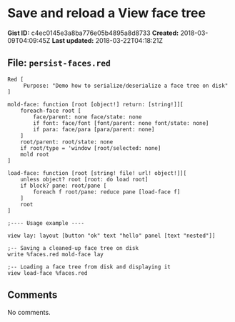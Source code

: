 # Save and reload a View face tree

**Gist ID:** c4ec0145e3a8ba776e05b4895a8d8733
**Created:** 2018-03-09T04:09:45Z
**Last updated:** 2018-03-22T04:18:21Z

## File: `persist-faces.red`

```Red
Red [
     Purpose: "Demo how to serialize/deserialize a face tree on disk"
]

mold-face: function [root [object!] return: [string!]][
	foreach-face root [
		face/parent: none face/state: none
		if font: face/font [font/parent: none font/state: none]
		if para: face/para [para/parent: none]
	]
	root/parent: root/state: none
	if root/type = 'window [root/selected: none]
	mold root
]

load-face: function [root [string! file! url! object!]][
	unless object? root [root: do load root]
	if block? pane: root/pane [
		foreach f root/pane: reduce pane [load-face f]
	]
	root
]

;---- Usage example ----

view lay: layout [button "ok" text "hello" panel [text "nested"]]

;-- Saving a cleaned-up face tree on disk
write %faces.red mold-face lay

;-- Loading a face tree from disk and displaying it
view load-face %faces.red

```

## Comments

No comments.
